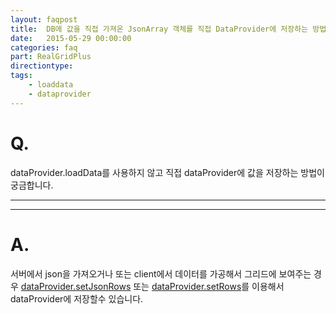 ```yaml
---
layout: faqpost
title:  DB에 값을 직접 가져온 JsonArray 객체를 직접 DataProvider에 저장하는 방법이 있을까요?
date:   2015-05-29 00:00:00
categories: faq
part: RealGridPlus
directiontype: 
tags:
    - loaddata
    - dataprovider
---
```


# Q.

dataProvider.loadData를 사용하지 않고 직접 dataProvider에 값을 저장하는 방법이 궁금합니다.

---
***

# A.

서버에서 json을 가져오거나 또는 client에서 데이터를 가공해서 그리드에 보여주는 경우 [dataProvider.setJsonRows](/api/LocalDataProvider/setJsonRows) 또는 [dataProvider.setRows](/api/LocalDataProvider/setRows)를 이용해서 dataProvider에 저장할수 있습니다.

